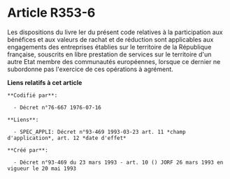 # Article R353-6

Les dispositions du livre Ier du présent code relatives à la participation aux bénéfices et aux valeurs de rachat et de
réduction sont applicables aux engagements des entreprises établies sur le territoire de la République française, souscrits
en libre prestation de services sur le territoire d'un autre Etat membre des communautés européennes, lorsque ce dernier ne
subordonne pas l'exercice de ces opérations à agrément.

**Liens relatifs à cet article**

	**Codifié par**:

	  - Décret n°76-667 1976-07-16

	**Liens**:

	  - SPEC_APPLI: Décret n°93-469 1993-03-23 art. 11 *champ d'application*, art. 12 *date d'effet*

	**Créé par**:

	  - Décret n°93-469 du 23 mars 1993 - art. 10 () JORF 26 mars 1993 en vigueur le 20 mai 1993
